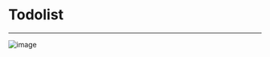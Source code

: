 # Todolist

_________________________________
![image](https://github.com/jack580936/task/blob/b26f6fcdec1279e03082177574b4d388972e079f/Screenshot%20from%202021-03-30%2015-38-48.png)
